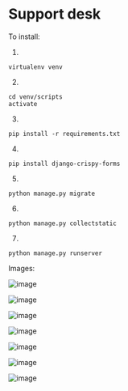 # Support desk

To install:

1. 
```
virtualenv venv
```

2. 
```
cd venv/scripts
activate
```

3. 
```
pip install -r requirements.txt
```

4. 
```
pip install django-crispy-forms
```

5. 
```
python manage.py migrate
```

6. 
```
python manage.py collectstatic
```

7. 
```
python manage.py runserver
```


Images:

![image](https://user-images.githubusercontent.com/24492201/164975187-006f9db6-642b-4cbe-bb9d-8944039c3fac.png)

![image](https://user-images.githubusercontent.com/24492201/164975204-ccd40240-62d7-4e16-8fc6-632996e18575.png)

![image](https://user-images.githubusercontent.com/24492201/164975218-43b4f141-05db-4bec-969d-b7061d1d24f4.png)

![image](https://user-images.githubusercontent.com/24492201/164975226-846ebba4-bfd9-48a2-9262-c3dbe8ff6c26.png)

![image](https://user-images.githubusercontent.com/24492201/164975280-b889f413-d035-44bd-8463-7c581b17dc32.png)

![image](https://user-images.githubusercontent.com/24492201/164975294-e23d2737-8fc0-47ef-8e8c-2de115764577.png)

![image](https://user-images.githubusercontent.com/24492201/164975366-2e5c2f70-cb29-4b8a-8a38-a10f8f77a4ef.png)
